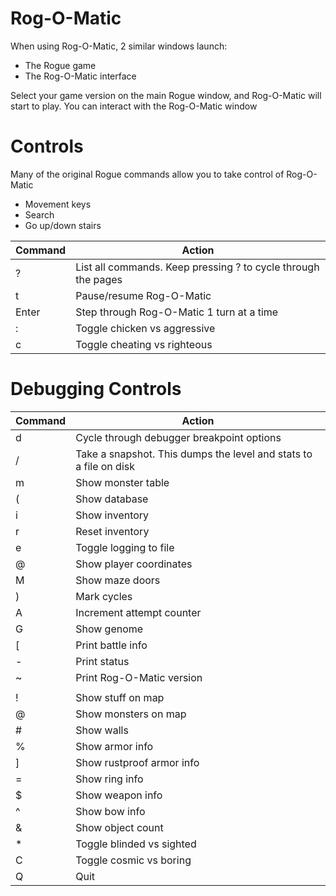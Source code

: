 Rog-O-Matic
===========================

When using Rog-O-Matic, 2 similar windows launch:
- The Rogue game
- The Rog-O-Matic interface

Select your game version on the main Rogue window, and Rog-O-Matic will start to play.
You can interact with the Rog-O-Matic window

Controls
========

Many of the original Rogue commands allow you to take control of Rog-O-Matic
- Movement keys
- Search
- Go up/down stairs

| Command | Action
|---------|----------------------------------------------------------------------
| ?       | List all commands. Keep pressing ? to cycle through the pages
| t       | Pause/resume Rog-O-Matic
| Enter   | Step through Rog-O-Matic 1 turn at a time
| :       | Toggle chicken vs aggressive
| c       | Toggle cheating vs righteous

Debugging Controls
========

| Command | Action
|---------|----------------------------------------------------------------------
| d       | Cycle through debugger breakpoint options
| /       | Take a snapshot. This dumps the level and stats to a file on disk
| m       | Show monster table
| (       | Show database
| i       | Show inventory
| r       | Reset inventory
| e       | Toggle logging to file
| @       | Show player coordinates
| M       | Show maze doors
| )       | Mark cycles
| A       | Increment attempt counter
| G       | Show genome
| [       | Print battle info
| -       | Print status
| ~       | Print Rog-O-Matic version
| |       | Show time stats
| !       | Show stuff on map
| @       | Show monsters on map
| #       | Show walls
| %       | Show armor info
| ]       | Show rustproof armor info
| =       | Show ring info
| $       | Show weapon info
| ^       | Show bow info
| &       | Show object count
| *       | Toggle blinded vs sighted
| C       | Toggle cosmic vs boring
| Q       | Quit
